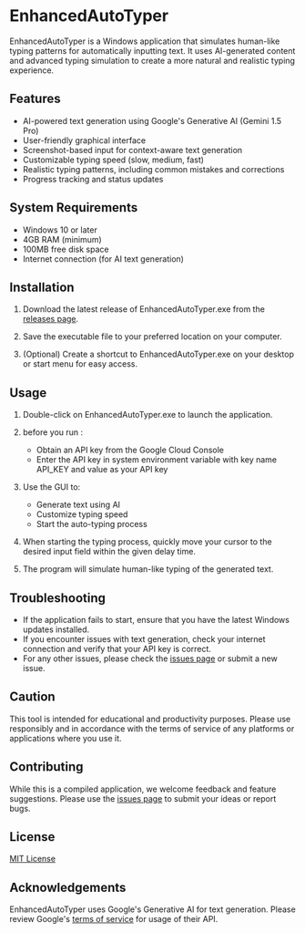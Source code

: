 # EnhancedAutoTyper

EnhancedAutoTyper is a Windows application that simulates human-like typing patterns for automatically inputting text. It uses AI-generated content and advanced typing simulation to create a more natural and realistic typing experience.

## Features

- AI-powered text generation using Google's Generative AI (Gemini 1.5 Pro)
- User-friendly graphical interface
- Screenshot-based input for context-aware text generation
- Customizable typing speed (slow, medium, fast)
- Realistic typing patterns, including common mistakes and corrections
- Progress tracking and status updates

## System Requirements

- Windows 10 or later
- 4GB RAM (minimum)
- 100MB free disk space
- Internet connection (for AI text generation)

## Installation

1. Download the latest release of EnhancedAutoTyper.exe from the [releases page](https://github.com/yourusername/EnhancedAutoTyper/releases).

2. Save the executable file to your preferred location on your computer.

3. (Optional) Create a shortcut to EnhancedAutoTyper.exe on your desktop or start menu for easy access.

## Usage

1. Double-click on EnhancedAutoTyper.exe to launch the application.

2. before you run :
   - Obtain an API key from the Google Cloud Console
   - Enter the API key in system environment variable with key name API_KEY and value as your API key

3. Use the GUI to:
   - Generate text using AI
   - Customize typing speed
   - Start the auto-typing process

4. When starting the typing process, quickly move your cursor to the desired input field within the given delay time.

5. The program will simulate human-like typing of the generated text.

## Troubleshooting

- If the application fails to start, ensure that you have the latest Windows updates installed.
- If you encounter issues with text generation, check your internet connection and verify that your API key is correct.
- For any other issues, please check the [issues page](https://github.com/yourusername/EnhancedAutoTyper/issues) or submit a new issue.

## Caution

This tool is intended for educational and productivity purposes. Please use responsibly and in accordance with the terms of service of any platforms or applications where you use it.

## Contributing

While this is a compiled application, we welcome feedback and feature suggestions. Please use the [issues page](https://github.com/yourusername/EnhancedAutoTyper/issues) to submit your ideas or report bugs.

## License

[MIT License](https://choosealicense.com/licenses/mit/)

## Acknowledgements

EnhancedAutoTyper uses Google's Generative AI for text generation. Please review Google's [terms of service](https://developers.generativeai.google/terms) for usage of their API.
